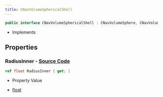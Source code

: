 ```yaml
---
title: CNavVolumeSphericalShell
---
```


```csharp
public interface CNavVolumeSphericalShell : CNavVolumeSphere, CNavVolume, ISchemaClass<CNavVolume>, ISchemaClass<CNavVolumeSphere>, ISchemaClass<CNavVolumeSphericalShell>, ISchemaField, ISchemaClass, INativeHandle
```

- Implements

## Properties

### **RadiusInner** - [Source Code](https://github.com/swiftly-solution/swiftlys2/blob/main/managed/src/SwiftlyS2.Generated/Schemas/Interfaces/CNavVolumeSphericalShell.cs#L16)

```csharp
ref float RadiusInner { get; }
```

- Property Value

- [float](https://learn.microsoft.com/dotnet/api/system.single)

